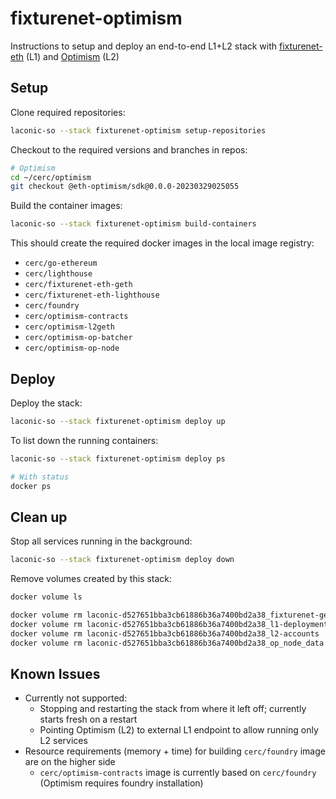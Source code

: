# fixturenet-optimism

Instructions to setup and deploy an end-to-end L1+L2 stack with [fixturenet-eth](../fixturenet-eth/) (L1) and [Optimism](https://stack.optimism.io) (L2)

## Setup

Clone required repositories:

```bash
laconic-so --stack fixturenet-optimism setup-repositories
```

Checkout to the required versions and branches in repos:

```bash
# Optimism
cd ~/cerc/optimism
git checkout @eth-optimism/sdk@0.0.0-20230329025055
```

Build the container images:

```bash
laconic-so --stack fixturenet-optimism build-containers
```

This should create the required docker images in the local image registry:
* `cerc/go-ethereum`
* `cerc/lighthouse`
* `cerc/fixturenet-eth-geth`
* `cerc/fixturenet-eth-lighthouse`
* `cerc/foundry`
* `cerc/optimism-contracts`
* `cerc/optimism-l2geth`
* `cerc/optimism-op-batcher`
* `cerc/optimism-op-node`

## Deploy

Deploy the stack:

```bash
laconic-so --stack fixturenet-optimism deploy up
```

To list down the running containers:

```bash
laconic-so --stack fixturenet-optimism deploy ps

# With status
docker ps
```

## Clean up

Stop all services running in the background:

```bash
laconic-so --stack fixturenet-optimism deploy down
```

Remove volumes created by this stack:

```bash
docker volume ls

docker volume rm laconic-d527651bba3cb61886b36a7400bd2a38_fixturenet-geth-accounts
docker volume rm laconic-d527651bba3cb61886b36a7400bd2a38_l1-deployment
docker volume rm laconic-d527651bba3cb61886b36a7400bd2a38_l2-accounts
docker volume rm laconic-d527651bba3cb61886b36a7400bd2a38_op_node_data
```

## Known Issues

* Currently not supported:
  * Stopping and restarting the stack from where it left off; currently starts fresh on a restart
  * Pointing Optimism (L2) to external L1 endpoint to allow running only L2 services
* Resource requirements (memory + time) for building `cerc/foundry` image are on the higher side
  * `cerc/optimism-contracts` image is currently based on `cerc/foundry` (Optimism requires foundry installation)
